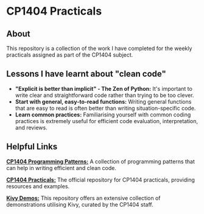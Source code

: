 # CP1404 Practicals

## About

This repository is a collection of the work I have completed for the weekly practicals assigned as part of the CP1404
subject.

## Lessons I have learnt about "clean code"

- **"Explicit is better than implicit" - The Zen of Python:** It's important to write clear and straightforward code
  rather than trying to be too clever.
- **Start with general, easy-to-read functions:** Writing general functions that are easy to read is often better than
  writing situation-specific code.
- **Learn common practices:** Familiarising yourself with common coding practices is extremely useful for efficient code
  evaluation, interpretation, and reviews.

## Helpful Links

[**CP1404 Programming Patterns:**](https://github.com/CP1404/Starter/wiki/Programming-Patterns) A collection of
programming patterns that can help in writing efficient and clean code.

[**CP1404 Practicals:**](https://github.com/CP1404/Practicals) The official repository for CP1404 practicals, providing
resources and examples.

[**Kivy Demos:**](https://github.com/CP1404/KivyDemos) This repository offers an extensive collection of demonstrations
utilising Kivy, curated by the CP1404 staff.